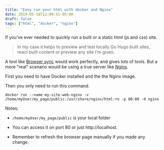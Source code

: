 ```yaml
---
title: "Easy run your html with docker and Nginx"
date: 2019-05-18T12:09:51-05:00
draft: false
tags: ["html", "docker", "nginx"]
---
```


If you've ever needed to quickly run a built or a static html (js and css) site.

> In my case it helps to preview and test locally Go Hugo built
 sites, react built content or preview any site I'm given.

A tool like [Browser sync](https://www.browsersync.io/) would work perfectly,
and gives lots of tools. But a more "real" scenario would be using a true
server like [Nginx](https://www.nginx.com/).

First you need to have Docker installed and the the Nginx image.

Then you only need to run this command.

```
docker run --name my-site-web-nginx -v /home/myUser/my_page/public:/usr/share/nginx/html:ro -p 80:80 -d nginx
```

Notes:

 - `/home/myUser/my_page/public` is your local folder

 - You can access it on port 80 or just http://localhost.

 - Remember to refresh the browser page manually if you made any change.
